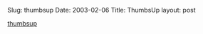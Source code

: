 Slug: thumbsup
Date: 2003-02-06
Title: ThumbsUp
layout: post

<a href="http://www.remhq.com">thumbsup</a>
